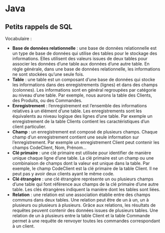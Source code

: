 # Java

## Petits rappels de SQL

Vocabulaire :

- **Base de données relationnelle** : une base de données relationnelle est un type de base de données qui utilise des tables pour le stockage des informations. Elles utilisent des valeurs issues de deux tables pour associer les données d’une table aux données d’une autre table. En règle générale, dans une base de données relationnelle, les informations ne sont stockées qu’une seule fois.
- **Table** : une table est un composant d’une base de données qui stocke les informations dans des enregistrements (lignes) et dans des champs (colonnes). Les informations sont en général regroupées par catégorie au niveau d’une table. Par exemple, nous aurons la table des Clients, des Produits, ou des Commandes.
- **Enregistrement** : l’enregistrement est l’ensemble des informations relatives à un élément d’une table. Les enregistrements sont les équivalents au niveau logique des lignes d’une table. Par exemple un enregistrement de la table Clients contient les caractéristiques d’un client particulier.
- **Champ** : un enregistrement est composé de plusieurs champs. Chaque champ d’un enregistrement contient une seule information sur l’enregistrement. Par exemple un enregistrement Client peut contenir les champs CodeClient, Nom, Prénom...
- **Clé primaire** : une clé primaire est utilisée pour identifier de manière unique chaque ligne d’une table. La clé primaire est un champ ou une combinaison de champs dont la valeur est unique dans la table. Par exemple, le champ CodeClient est la clé primaire de la table Client. Il ne peut pas y avoir deux clients ayant le même code.
- **Clé étrangère** : une clé étrangère représente un ou plusieurs champs d’une table qui font référence aux champs de la clé primaire d’une autre table. Les clés étrangères indiquent la manière dont les tables sont liées.
- **Relation** : une relation est une association établie entre des champs communs dans deux tables. Une relation peut être de un à un, un à plusieurs ou plusieurs à plusieurs. Grâce aux relations, les résultats de requêtes peuvent contenir des données issues de plusieurs tables. Une relation de un à plusieurs entre la table Client et la table Commande permet à une requête de renvoyer toutes les commandes correspondant à un client.
